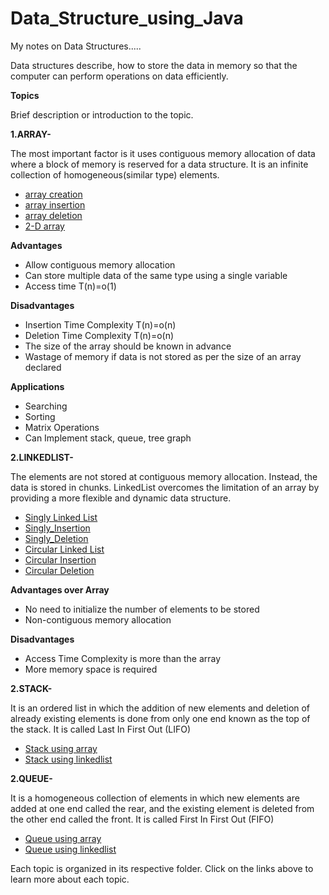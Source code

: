 # Data_Structure_using_Java
My notes on Data Structures.....

Data structures describe, how to store the data in memory so that the computer can perform operations on data efficiently.

**Topics**

Brief description or introduction to the topic.

**1.ARRAY-**

The most important factor is it uses contiguous memory allocation of data where a block of memory is reserved for a data structure.
It is an infinite collection of homogeneous(similar type) elements.

- [array creation](src/arrays/array_creation.java)
- [array insertion](src/arrays/array_insertion.java)
- [array deletion](src/arrays/array_deletion.java)
- [2-D array](src/arrays/two_D_array.java)

**Advantages**
- Allow contiguous memory allocation
- Can store multiple data of the same type using a single variable
- Access time T(n)=o(1)

**Disadvantages**
- Insertion Time Complexity T(n)=o(n)
- Deletion Time Complexity T(n)=o(n)
- The size of the array should be known in advance
- Wastage of memory if data is not stored as per the size of an array declared

**Applications**
- Searching
- Sorting
- Matrix Operations
- Can Implement stack, queue, tree graph

**2.LINKEDLIST-**

The elements are not stored at contiguous memory allocation. Instead, the data is stored in chunks. LinkedList overcomes the limitation of an array by providing a more flexible and dynamic data structure.

- [Singly Linked List](src/linkedlist/Single_LL.java)
- [Singly_Insertion](src/linkedlist/SinglyLL_insertion.java)
- [Singly_Deletion](src/linkedlist/SinglyLL_deletion.java)
- [Circular Linked List](src/linkedlist/Circular_LL.java)
- [Circular Insertion](src/linkedlist/CircularLL_insertion.java)
- [Circular Deletion](src/linkedlist/CircularLL_deletion.java)

**Advantages over Array**
- No need to initialize the number of elements to be stored
- Non-contiguous memory allocation

**Disadvantages**
- Access Time Complexity is more than the array
- More memory space is required

**2.STACK-**

It is an ordered list in which the addition of new elements and deletion of already existing elements is done from only one end known as the top of the stack. 
It is called Last In First Out (LIFO)

- [Stack using array](src/stack/stack_Array.java)
- [Stack using linkedlist](src/stack/stack_LinkedList.java)

  
**2.QUEUE-**

It is a homogeneous collection of elements in which new elements are added at one end called the rear, and the existing element is deleted from the other end called the front. 
It is called First In First Out (FIFO)

- [Queue using array](src/queue/queue_array.java)
- [Queue using linkedlist](src/queue/queue_LinkedList.java)

Each topic is organized in its respective folder. Click on the links above to learn more about each topic.
